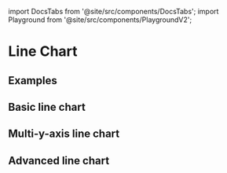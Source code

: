 import DocsTabs from '@site/src/components/DocsTabs';
import Playground from '@site/src/components/PlaygroundV2';

# Line Chart


## Examples

## Basic line chart

<Playground
height="40rem"
name="echarts-line-simple"
noMargin
examplesByName>
</Playground>

## Multi-y-axis line chart

<Playground
height="40rem"
name="echarts-line-multiple-y-axis"
noMargin
examplesByName>
</Playground>

## Advanced line chart

<Playground
height="40rem"
name="echarts-line-advanced"
noMargin
examplesByName>
</Playground>
